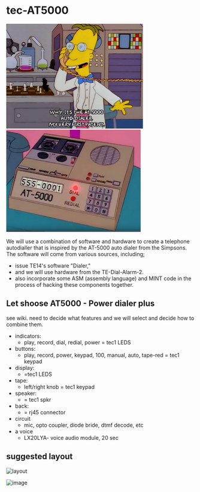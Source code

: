 # tec-AT5000

![](https://github.com/SteveJustin1963/tec-AT5000/blob/master/pics/mp1.png)
![](https://github.com/SteveJustin1963/tec-AT5000/blob/master/pics/mpad1.png)


We will use a combination of software and hardware to create a telephone autodialler that is inspired by the AT-5000 auto dialer from the Simpsons. The software will come from various sources, including; 
- issue TE14's software "Dialer," 
- and we will use hardware from the TE-Dial-Alarm-2. 
- also incorporate some ASM (assembly language) and MINT code in the process of hacking these components together.


## Let shoose AT5000 - Power dialer plus
see wiki. need to decide what features and we will select and decide how to combine them. 

- indicators: 
  - play, record, dial, redial, power = tec1 LEDS
- buttons: 
  - play, record, power, keypad, 100, manual, auto, tape-red = tec1 keypad 
- display: 
  - =tec1 LEDS
- tape: 
  - left/right knob = tec1 keypad
- speaker: 
  - = tec1 spkr
- back: 
  - = rj45 connector
- circuit
  - mic, opto coupler, diode bride, dtmf decode, etc 
- a voice 
  - LX20LYA- voice audio module, 20 sec 


## suggested layout

![layout](https://user-images.githubusercontent.com/58069246/205056653-5459de57-910f-4eac-83e6-3f8193f32d24.png)

![image](https://user-images.githubusercontent.com/58069246/209416173-8975d636-3432-493c-9972-6893980a00f0.png)




